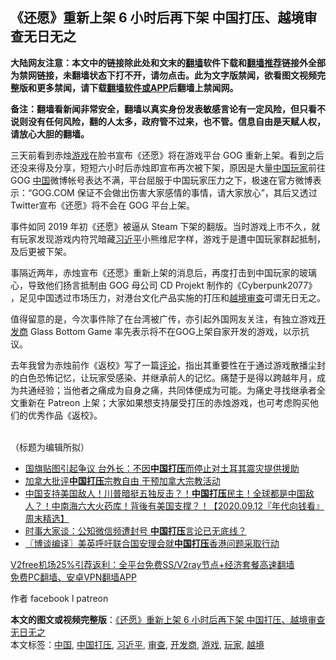  <h2>《还愿》重新上架 6 小时后再下架 中国打压、越境审查无日无之</h2> <p class="notice"><b>大陆网友注意：本文中的链接除此处和文末的<a href="https://github.com/bannedbook/fanqiang" >翻墙</a>软件下载和<a href="https://github.com/killgcd/justmysocks/blob/master/README.md">翻墙推荐</a>链接外全部为禁网链接，未翻墙状态下打不开，请勿点击。此为文字版禁闻，欲看图文视频完整版和更多禁闻，请下载<a href="https://github.com/bannedbook/fanqiang">翻墙软件或APP</a>后翻墙上禁闻网。</p><p>备注：翻墙看新闻非常安全，翻墙以真实身份发表敏感言论有一定风险，但只看不说则没有任何风险，翻的人太多，政府管不过来，也不管。信息自由是天赋人权，请放心大胆的翻墙。</b></p>  <div class="entry">  <p>三天前看到赤烛<a href="https://www.bannedbook.org/bnews/tag/%e6%b8%b8%e6%88%8f/" class="st_tag internal_tag" rel="tag" title="标签 游戏 下的日志">游戏</a>在脸书宣布《还愿》将在游戏平台 GOG 重新上架。看到之后还没来得及分享，短短六小时后赤烛即宣布再次被下架，原因是大量<span class='wp_keywordlink_affiliate'><a href="https://www.bannedbook.org/" title="中国" target="_blank">中国</a></span><a href="https://www.bannedbook.org/bnews/tag/%E7%8E%A9%E5%AE%B6/" class="st_tag internal_tag" rel="tag" title="标签 玩家 下的日志">玩家</a>前往 GOG <a href="https://www.bannedbook.org/bnews/tag/%E4%B8%AD%E5%9B%BD/" class="st_tag internal_tag" rel="tag" title="标签 中国 下的日志">中国</a>微博帐号表达不满，平台屈服于中国玩家压力之下，极速在官方微博表示：“GOG.COM 保证不会做出伤害大家感情的事情，请大家放心”，其后又透过Twitter宣布《还愿》将不会在 GOG 平台上架。</p> <p>事件如同 2019 年初《还愿》被逼从 Steam 下架的翻版。当时游戏上市不久，就有玩家发现游戏内符咒暗藏<a href="https://www.bannedbook.org/bnews/tag/%e4%b9%a0%e8%bf%91%e5%b9%b3/" class="st_tag internal_tag" rel="tag" title="标签 习近平 下的日志">习近平</a>小熊维尼字样，游戏于是遭中国玩家群起抵制，及后更被下架。</p>  <p>事隔近两年，赤烛宣布《还愿》重新上架的消息后，再度打击到中国玩家的玻璃心，导致他们扬言抵制由 GOG 母公司 CD Projekt 制作的《Cyberpunk2077》 ，足见中国透过市场压力，对港台文化产品实施的打压和<a href="https://www.bannedbook.org/bnews/tag/%E8%B6%8A%E5%A2%83/" class="st_tag internal_tag" rel="tag" title="标签 越境 下的日志">越境</a><a href="https://www.bannedbook.org/bnews/tag/%E5%AE%A1%E6%9F%A5/" class="st_tag internal_tag" rel="tag" title="标签 审查 下的日志">审查</a>可谓无日无之。</p> <p>值得留意的是，今次事件除了在台湾被广传，亦引起外国网友关注，有独立游戏<a href="https://www.bannedbook.org/bnews/tag/%e5%bc%80%e5%8f%91%e5%95%86/" class="st_tag internal_tag" rel="tag" title="标签 开发商 下的日志">开发商</a> Glass Bottom Game 率先表示将不在GOG上架自家开发的游戏，以示抗议。</p>  <p>去年我曾为赤烛前作《返校》写了一篇<span class='wp_keywordlink_affiliate'><a href="https://www.bannedbook.org/bnews/comments/" title="新闻评论" target="_blank">评论</a></span>，指出其重要性在于通过游戏散播尘封的白色恐怖记忆，让玩家受感染、并继承前人的记忆。痛楚于是得以跨越年月，成为共通经验；当他者之痛成为自身之痛，共同体便成为可能。为痛史寻找继承者全文重新在 Patreon 上架；大家如果想支持屡受打压的赤烛游戏，也可考虑购买他们的优秀作品《返校》。<br />  </p> <p>（标题为编辑所拟）</p>  <ul class='op-related-articles' title='相关阅读'> <li><a href='https://www.bannedbook.org/bnews/headline/20201102/1424375.html' target='_blank'>国旗贴图引起争议 台外长：不因<b>中国打压</b>而停止对土耳其震灾提供援助</a></li> <li><a href='https://www.bannedbook.org/bnews/headline/20201029/1421923.html' target='_blank'>加拿大批评<b>中国打压</b>宗教自由 干预加拿大宗教活动</a></li> <li><a href='https://www.bannedbook.org/bnews/taiwannews/20200912/1395305.html' target='_blank'>中国支持美国敌人！川普暗挺五独反击？！<b>中国打压</b>民主！全球都是中国敌人？！中南海六大火药库！背後有美国支撑？！【2020.09.12『年代向钱看』周末精选】</a></li> <li><a href='https://www.bannedbook.org/bnews/comments/20200714/1360891.html' target='_blank'>时事大家谈：公知微信频遭封号 <b>中国打压</b>言论已无底线？</a></li> <li><a href='https://www.bannedbook.org/bnews/cbnews/20200530/1336850.html' target='_blank'>〖博谈编译〗美英呼吁联合国安理会就<b>中国打压</b>香港问题采取行动</a></li> </ul> <p class="texttj"> <a href="https://www.bannedbook.org/forum23/topic22702.html" target="_blank">V2free机场25%引荐返利：全平台免费SS/V2ray节点+经济套餐高速翻墙</a><br/> <a href="https://github.com/bannedbook/fanqiang/wiki/%E7%A6%81%E9%97%BB%E7%BD%91%E5%AE%89%E5%8D%93%E7%BF%BB%E5%A2%99%E6%96%B0%E9%97%BBAPP" target="_blank">免费PC翻墙、安卓VPN翻墙APP</a></p><p>作者 facebook l patreon</p><a name='sharetosocial'></a>       <div><b>本文的图文或视频完整版</b>：<a href='https://www.bannedbook.org/bnews/comments/20201220/1451733.html'>《还愿》重新上架 6 小时后再下架 中国打压、越境审查无日无之</a></div>  </div><!--END ENTRY--> <div class="postfooter"> <div>本文标签：<a href="https://www.bannedbook.org/bnews/tag/%E4%B8%AD%E5%9B%BD/" rel="tag">中国</a>, <a href="https://www.bannedbook.org/bnews/tag/%E4%B8%AD%E5%9B%BD%E6%89%93%E5%8E%8B/" rel="tag">中国打压</a>, <a href="https://www.bannedbook.org/bnews/tag/%e4%b9%a0%e8%bf%91%e5%b9%b3/" rel="tag">习近平</a>, <a href="https://www.bannedbook.org/bnews/tag/%E5%AE%A1%E6%9F%A5/" rel="tag">审查</a>, <a href="https://www.bannedbook.org/bnews/tag/%e5%bc%80%e5%8f%91%e5%95%86/" rel="tag">开发商</a>, <a href="https://www.bannedbook.org/bnews/tag/%e6%b8%b8%e6%88%8f/" rel="tag">游戏</a>, <a href="https://www.bannedbook.org/bnews/tag/%E7%8E%A9%E5%AE%B6/" rel="tag">玩家</a>, <a href="https://www.bannedbook.org/bnews/tag/%E8%B6%8A%E5%A2%83/" rel="tag">越境</a></div>  </div><!--END POSTFOOTER--> 